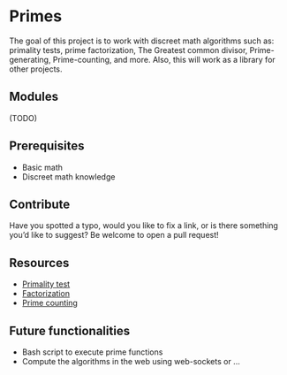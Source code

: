 # Primes
The goal of this project is to work with discreet math algorithms such as: primality tests, prime factorization, The Greatest common divisor, Prime-generating, Prime-counting, and more. Also, this will work as a library for other projects.

## Modules
(TODO)

## Prerequisites
- Basic math
- Discreet math knowledge

## Contribute
Have you spotted a typo, would you like to fix a link, or is there something you’d like to suggest? Be welcome to open a pull request!

## Resources 
- [Primality test](https://en.wikipedia.org/wiki/Primality_test)
- [Factorization](https://en.wikipedia.org/wiki/Integer_factorization)
- [Prime counting](https://en.wikipedia.org/wiki/Prime-counting_function)

## Future functionalities
- Bash script to execute prime functions
- Compute the algorithms in the web using web-sockets or ...
